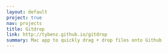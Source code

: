 ```yaml
---
layout: default
project: true
nav: projects
title: Gitdrop
link: http://tybenz.github.io/gitdrop
summary: Mac app to quickly drag + drop files onto Github
---
```

